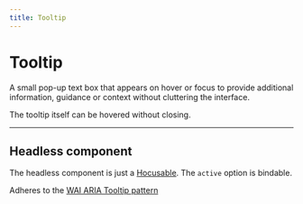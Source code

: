 ```yaml
---
title: Tooltip
---
```


<script lang="ts">
  import Demo from "$components/Demo.svelte";
</script>

# Tooltip

A small pop-up text box that appears on hover or focus to provide additional information, guidance or context without cluttering the interface.

The tooltip itself can be hovered without closing.

<Demo file="./componentDemo.svelte" value="result" />

---

## Headless component

The headless component is just a [Hocusable](/blocks/hocusable). The `active` option is bindable.

Adheres to the [WAI ARIA Tooltip pattern](https://www.w3.org/WAI/ARIA/apg/patterns/tooltip/)
